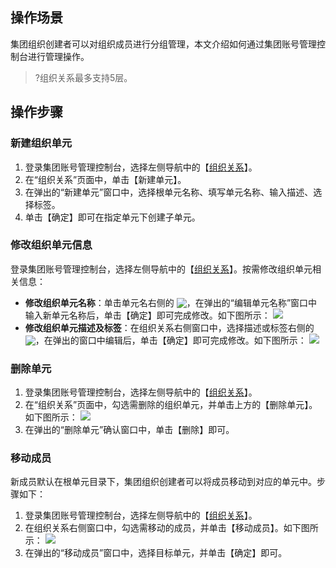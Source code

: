 ## 操作场景
集团组织创建者可以对组织成员进行分组管理，本文介绍如何通过集团账号管理控制台进行管理操作。
>?组织关系最多支持5层。

## 操作步骤

### 新建组织单元[](id:newUnit)
1. 登录集团账号管理控制台，选择左侧导航中的【[组织关系](https://console.cloud.tencent.com/organization/relation)】。
2. 在“组织关系”页面中，单击【新建单元】。
3. 在弹出的“新建单元”窗口中，选择根单元名称、填写单元名称、输入描述、选择标签。
4. 单击【确定】即可在指定单元下创建子单元。
 
### 修改组织单元信息[](id:modifyUnit)
登录集团账号管理控制台，选择左侧导航中的【[组织关系](https://console.cloud.tencent.com/organization/relation)】。按需修改组织单元相关信息：
 - **修改组织单元名称**：单击单元名右侧的 <img src="https://main.qcloudimg.com/raw/4eba4d9442ce077d5ea68c12304fed08.png" style="margin:-3px 0px">，在弹出的“编辑单元名称”窗口中输入新单元名称后，单击【确定】即可完成修改。如下图所示：
![](https://main.qcloudimg.com/raw/e8b97835733ebb2af0a1c94f6e4b0a9a.png)
 - **修改组织单元描述及标签**：在组织关系右侧窗口中，选择描述或标签右侧的 <img src="https://main.qcloudimg.com/raw/4eba4d9442ce077d5ea68c12304fed08.png" style="margin:-3px 0px">，在弹出的窗口中编辑后，单击【确定】即可完成修改。如下图所示：
![](https://main.qcloudimg.com/raw/4c786a00fbe9c803b2f7dd452f2c43fb.png)

 
### 删除单元[](id:deleteUnit)
1. 登录集团账号管理控制台，选择左侧导航中的【[组织关系](https://console.cloud.tencent.com/organization/relation)】。
2. 在“组织关系”页面中，勾选需删除的组织单元，并单击上方的【删除单元】。如下图所示：
![](https://main.qcloudimg.com/raw/6e3da8d89c34d7fc9b6b5db8a19bc605.png)
3. 在弹出的“删除单元”确认窗口中，单击【删除】即可。

### 移动成员[](id:moveMembers)
新成员默认在根单元目录下，集团组织创建者可以将成员移动到对应的单元中。步骤如下：
1. 登录集团账号管理控制台，选择左侧导航中的【[组织关系](https://console.cloud.tencent.com/organization/relation)】。
2. 在组织关系右侧窗口中，勾选需移动的成员，并单击【移动成员】。如下图所示：
![](https://main.qcloudimg.com/raw/221f89bc0302be7488b9789047b138ce.png)
3. 在弹出的“移动成员”窗口中，选择目标单元，并单击【确定】即可。
